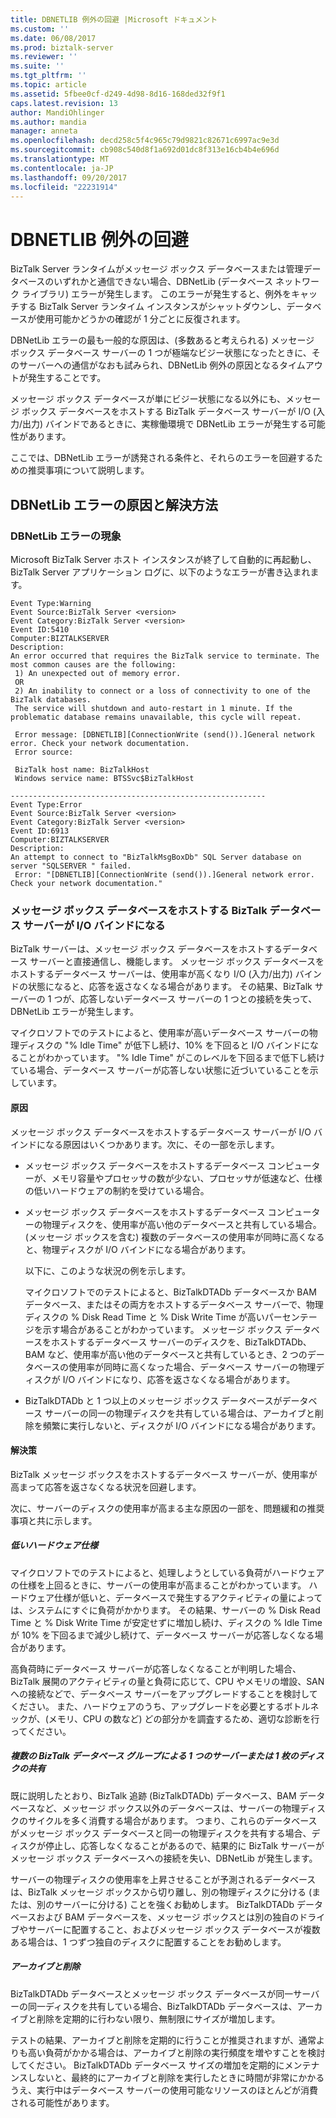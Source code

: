 ```yaml
---
title: DBNETLIB 例外の回避 |Microsoft ドキュメント
ms.custom: ''
ms.date: 06/08/2017
ms.prod: biztalk-server
ms.reviewer: ''
ms.suite: ''
ms.tgt_pltfrm: ''
ms.topic: article
ms.assetid: 5fbee0cf-d249-4d98-8d16-168ded32f9f1
caps.latest.revision: 13
author: MandiOhlinger
ms.author: mandia
manager: anneta
ms.openlocfilehash: decd258c5f4c965c79d9821c82671c6997ac9e3d
ms.sourcegitcommit: cb908c540d8f1a692d01dc8f313e16cb4b4e696d
ms.translationtype: MT
ms.contentlocale: ja-JP
ms.lasthandoff: 09/20/2017
ms.locfileid: "22231914"
---
```

# <a name="avoiding-dbnetlib-exceptions"></a>DBNETLIB 例外の回避
BizTalk Server ランタイムがメッセージ ボックス データベースまたは管理データベースのいずれかと通信できない場合、DBNetLib (データベース ネットワーク ライブラリ) エラーが発生します。 このエラーが発生すると、例外をキャッチする BizTalk Server ランタイム インスタンスがシャットダウンし、データベースが使用可能かどうかの確認が 1 分ごとに反復されます。  
  
 DBNetLib エラーの最も一般的な原因は、(多数あると考えられる) メッセージ ボックス データベース サーバーの 1 つが極端なビジー状態になったときに、そのサーバーへの通信がなおも試みられ、DBNetLib 例外の原因となるタイムアウトが発生することです。  
  
 メッセージ ボックス データベースが単にビジー状態になる以外にも、メッセージ ボックス データベースをホストする BizTalk データベース サーバーが I/O (入力/出力) バインドであるときに、実稼働環境で DBNetLib エラーが発生する可能性があります。  
  
 ここでは、DBNetLib エラーが誘発される条件と、それらのエラーを回避するための推奨事項について説明します。  
  
## <a name="cause-and-resolution-for-the-dbnetlib-error"></a>DBNetLib エラーの原因と解決方法  
  
### <a name="symptoms-of-a-dbnetlib-error"></a>DBNetLib エラーの現象  
 Microsoft BizTalk Server ホスト インスタンスが終了して自動的に再起動し、BizTalk Server アプリケーション ログに、以下のようなエラーが書き込まれます。  
  
```  
Event Type:Warning  
Event Source:BizTalk Server <version>  
Event Category:BizTalk Server <version>   
Event ID:5410  
Computer:BIZTALKSERVER  
Description:  
An error occurred that requires the BizTalk service to terminate. The most common causes are the following:  
 1) An unexpected out of memory error.  
 OR  
 2) An inability to connect or a loss of connectivity to one of the BizTalk databases.   
 The service will shutdown and auto-restart in 1 minute. If the problematic database remains unavailable, this cycle will repeat.  
  
 Error message: [DBNETLIB][ConnectionWrite (send()).]General network error. Check your network documentation.  
 Error source:    
  
 BizTalk host name: BizTalkHost  
 Windows service name: BTSSvc$BizTalkHost   
  
---------------------------------------------------------  
Event Type:Error  
Event Source:BizTalk Server <version>  
Event Category:BizTalk Server <version>   
Event ID:6913  
Computer:BIZTALKSERVER  
Description:  
An attempt to connect to "BizTalkMsgBoxDb" SQL Server database on server "SQLSERVER " failed.  
 Error: "[DBNETLIB][ConnectionWrite (send()).]General network error. Check your network documentation."  
```  
  
### <a name="biztalk-database-servers-hosting-messagebox-databases-becoming-io-bound"></a>メッセージ ボックス データベースをホストする BizTalk データベース サーバーが I/O バインドになる  
 BizTalk サーバーは、メッセージ ボックス データベースをホストするデータベース サーバーと直接通信し、機能します。 メッセージ ボックス データベースをホストするデータベース サーバーは、使用率が高くなり I/O (入力/出力) バインドの状態になると、応答を返さなくなる場合があります。 その結果、BizTalk サーバーの 1 つが、応答しないデータベース サーバーの 1 つとの接続を失って、DBNetLib エラーが発生します。  
  
 マイクロソフトでのテストによると、使用率が高いデータベース サーバーの物理ディスクの "% Idle Time" が低下し続け、10% を下回ると I/O バインドになることがわかっています。 "% Idle Time" がこのレベルを下回るまで低下し続けている場合、データベース サーバーが応答しない状態に近づいていることを示しています。  
  
#### <a name="cause"></a>原因  
 メッセージ ボックス データベースをホストするデータベース サーバーが I/O バインドになる原因はいくつかあります。次に、その一部を示します。  
  
-   メッセージ ボックス データベースをホストするデータベース コンピューターが、メモリ容量やプロセッサの数が少ない、プロセッサが低速など、仕様の低いハードウェアの制約を受けている場合。  
  
-   メッセージ ボックス データベースをホストするデータベース コンピューターの物理ディスクを、使用率が高い他のデータベースと共有している場合。 (メッセージ ボックスを含む) 複数のデータベースの使用率が同時に高くなると、物理ディスクが I/O バインドになる場合があります。  
  
     以下に、このような状況の例を示します。  
  
     マイクロソフトでのテストによると、BizTalkDTADb データベースか BAM データベース、またはその両方をホストするデータベース サーバーで、物理ディスクの % Disk Read Time と % Disk Write Time が高いパーセンテージを示す場合があることがわかっています。 メッセージ ボックス データベースをホストするデータベース サーバーのディスクを、BizTalkDTADb、BAM など、使用率が高い他のデータベースと共有しているとき、2 つのデータベースの使用率が同時に高くなった場合、データベース サーバーの物理ディスクが I/O バインドになり、応答を返さなくなる場合があります。  
  
-   BizTalkDTADb と 1 つ以上のメッセージ ボックス データベースがデータベース サーバーの同一の物理ディスクを共有している場合は、アーカイブと削除を頻繁に実行しないと、ディスクが I/O バインドになる場合があります。  
  
#### <a name="resolution"></a>解決策  
 BizTalk メッセージ ボックスをホストするデータベース サーバーが、使用率が高まって応答を返さなくなる状況を回避します。  
  
 次に、サーバーのディスクの使用率が高まる主な原因の一部を、問題緩和の推奨事項と共に示します。  
  
##### <a name="low-hardware-specs"></a>低いハードウェア仕様  
 マイクロソフトでのテストによると、処理しようとしている負荷がハードウェアの仕様を上回るときに、サーバーの使用率が高まることがわかっています。 ハードウェア仕様が低いと、データベースで発生するアクティビティの量によっては、システムにすぐに負荷がかかります。 その結果、サーバーの % Disk Read Time と % Disk Write Time が安定せずに増加し続け、ディスクの % Idle Time が 10% を下回るまで減少し続けて、データベース サーバーが応答しなくなる場合があります。  
  
 高負荷時にデータベース サーバーが応答しなくなることが判明した場合、BizTalk 展開のアクティビティの量と負荷に応じて、CPU やメモリの増設、SAN への接続などで、データベース サーバーをアップグレードすることを検討してください。 また、ハードウェアのうち、アップグレードを必要とするボトルネックが、(メモリ、CPU の数など) どの部分かを調査するため、適切な診断を行ってください。  
  
##### <a name="sharing-one-server-or-disk-for-more-than-one-group-of-biztalk-databases"></a>複数の BizTalk データベース グループによる 1 つのサーバーまたは 1 枚のディスクの共有  
 既に説明したとおり、BizTalk 追跡 (BizTalkDTADb) データベース、BAM データベースなど、メッセージ ボックス以外のデータベースは、サーバーの物理ディスクのサイクルを多く消費する場合があります。 つまり、これらのデータベースがメッセージ ボックス データベースと同一の物理ディスクを共有する場合、ディスクが停止し、応答しなくなることがあるので、結果的に BizTalk サーバーがメッセージ ボックス データベースへの接続を失い、DBNetLib が発生します。  
  
 サーバーの物理ディスクの使用率を上昇させることが予測されるデータベースは、BizTalk メッセージ ボックスから切り離し、別の物理ディスクに分ける (または、別のサーバーに分ける) ことを強くお勧めします。 BizTalkDTADb データベースおよび BAM データベースを、メッセージ ボックスとは別の独自のドライブやサーバーに配置すること、およびメッセージ ボックス データベースが複数ある場合は、1 つずつ独自のディスクに配置することをお勧めします。  
  
##### <a name="archiving-and-purging"></a>アーカイブと削除  
 BizTalkDTADb データベースとメッセージ ボックス データベースが同一サーバーの同一ディスクを共有している場合、BizTalkDTADb データベースは、アーカイブと削除を定期的に行わない限り、無制限にサイズが増加します。  
  
 テストの結果、アーカイブと削除を定期的に行うことが推奨されますが、通常よりも高い負荷がかかる場合は、アーカイブと削除の実行頻度を増やすことを検討してください。 BizTalkDTADb データベース サイズの増加を定期的にメンテナンスしないと、最終的にアーカイブと削除を実行したときに時間が非常にかかるうえ、実行中はデータベース サーバーの使用可能なリソースのほとんどが消費される可能性があります。